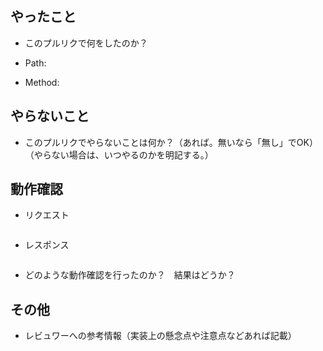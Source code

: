 ## やったこと

- このプルリクで何をしたのか？

- Path:
- Method:

## やらないこと

- このプルリクでやらないことは何か？（あれば。無いなら「無し」でOK）（やらない場合は、いつやるのかを明記する。）

## 動作確認

- リクエスト
~~~
~~~

- レスポンス
~~~
~~~

- どのような動作確認を行ったのか？　結果はどうか？

## その他

- レビュワーへの参考情報（実装上の懸念点や注意点などあれば記載）